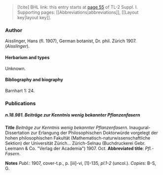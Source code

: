 > [!cite] BHL link: this entry starts at [page 55](https://www.biodiversitylibrary.org/item/103858#page/67/mode/1up) of TL-2 Suppl. I.
> Supporting pages: [[Abbreviations|abbreviations]], [[Layout key|layout key]].

### Author

Aisslinger, Hans (fl. 1907), German botanist, Dr. phil. Zürich 1907. (*Aisslinger*).

#### Herbarium and types

Unknown.

#### Bibliography and biography

Barnhart 1: 24.

### Publications

##### n.18.981. Beiträge zur Kenntnis wenig bekannter Pflanzenfasern

**Title**
*Beiträge zur Kenntnis wenig bekannter Pflanzenfasern*. Inaugural-Dissertation zur Erlangung der Philosophischen Doktorwürde vorgelegt der hohen philosophischen Fakultät (Mathematisch-naturwissenschaftliche Sektion) der Universität Zürich... Zürich-Selnau (Buchdruckerei Gebr. Leemann & Co. "Verlag der Academia") 1907. Oct.
**Abbreviated title**: *Pfl.-Fasern*.

**Notes**
*Publ*.: 1907, cover-t.p., p. \[iii\]-vi, \[1\]-135, *pl.1-2* (uncol.). *Copies*: B-S, G.

